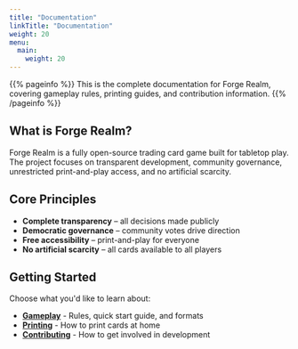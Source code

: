 ```yaml
---
title: "Documentation"
linkTitle: "Documentation"
weight: 20
menu:
  main:
    weight: 20
---
```


{{% pageinfo %}}
This is the complete documentation for Forge Realm, covering gameplay rules, printing guides, and contribution information.
{{% /pageinfo %}}

## What is Forge Realm?

Forge Realm is a fully open-source trading card game built for tabletop play. The project focuses on transparent development, community governance, unrestricted print-and-play access, and no artificial scarcity.

## Core Principles

- **Complete transparency** – all decisions made publicly
- **Democratic governance** – community votes drive direction  
- **Free accessibility** – print-and-play for everyone
- **No artificial scarcity** – all cards available to all players

## Getting Started

Choose what you'd like to learn about:

- **[Gameplay](/docs/gameplay/)** - Rules, quick start guide, and formats
- **[Printing](/docs/printing/)** - How to print cards at home
- **[Contributing](/contributing/)** - How to get involved in development
